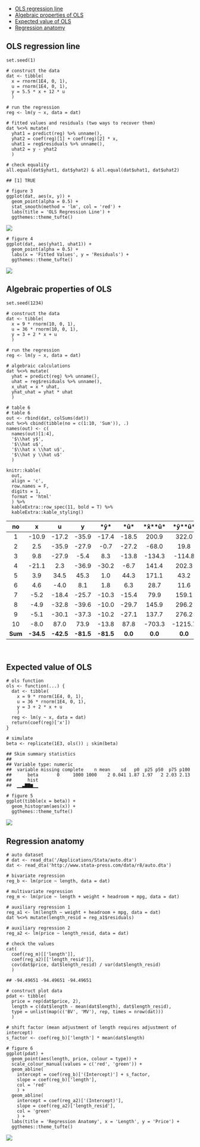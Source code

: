 -   [OLS regression line](#ols-regression-line)
-   [Algebraic properties of OLS](#algebraic-properties-of-ols)
-   [Expected value of OLS](#expected-value-of-ols)
-   [Regression anatomy](#regression-anatomy)

<!-- README.md is generated from README.Rmd. Please edit that file -->
OLS regression line
-------------------

    set.seed(1)

    # construct the data
    dat <- tibble(
      x = rnorm(1E4, 0, 1),
      u = rnorm(1E4, 0, 1),
      y = 5.5 * x + 12 * u
      )

    # run the regression
    reg <- lm(y ~ x, data = dat)

    # fitted values and residuals (two ways to recover them)
    dat %<>% mutate(
      yhat1 = predict(reg) %>% unname(),
      yhat2 = coef(reg)[1] + coef(reg)[2] * x,
      uhat1 = reg$residuals %>% unname(),
      uhat2 = y - yhat2
      )

    # check equality
    all.equal(dat$yhat1, dat$yhat2) & all.equal(dat$uhat1, dat$uhat2)

    ## [1] TRUE

    # figure 3
    ggplot(dat, aes(x, y)) +
      geom_point(alpha = 0.5) +
      stat_smooth(method = 'lm', col = 'red') +
      labs(title = 'OLS Regression Line') +
      ggthemes::theme_tufte()

![](../fig/ols_line-1.png)

    # figure 4
    ggplot(dat, aes(yhat1, uhat1)) +
      geom_point(alpha = 0.5) +
      labs(x = 'Fitted Values', y = 'Residuals') +
      ggthemes::theme_tufte()

![](../fig/ols_line-2.png)

Algebraic properties of OLS
---------------------------

    set.seed(1234)

    # construct the data
    dat <- tibble(
      x = 9 * rnorm(10, 0, 1),
      u = 36 * rnorm(10, 0, 1),
      y = 3 + 2 * x + u
      )

    # run the regression
    reg <- lm(y ~ x, data = dat)

    # algebraic calculations
    dat %<>% mutate(
      yhat = predict(reg) %>% unname(),
      uhat = reg$residuals %>% unname(),
      x_uhat = x * uhat,
      yhat_uhat = yhat * uhat
      )

    # table 6
    # table 6
    out <- rbind(dat, colSums(dat))
    out %<>% cbind(tibble(no = c(1:10, 'Sum')), .)
    names(out) <- c(
      names(out)[1:4],
      '$\\hat y$',
      '$\\hat u$',
      '$\\hat x \\hat u$',
      '$\\hat y \\hat u$'
      )

    knitr::kable(
      out,
      align = 'c',
      row.names = F,
      digits = 1,
      format = 'html'
      ) %>%
      kableExtra::row_spec(11, bold = T) %>%
      kableExtra::kable_styling()

<table class="table" style="margin-left: auto; margin-right: auto;">
<thead>
<tr>
<th style="text-align:center;">
no
</th>
<th style="text-align:center;">
x
</th>
<th style="text-align:center;">
u
</th>
<th style="text-align:center;">
y
</th>
<th style="text-align:center;">
*ŷ*
</th>
<th style="text-align:center;">
*û*
</th>
<th style="text-align:center;">
*x̂**û*
</th>
<th style="text-align:center;">
*ŷ**û*
</th>
</tr>
</thead>
<tbody>
<tr>
<td style="text-align:center;">
1
</td>
<td style="text-align:center;">
-10.9
</td>
<td style="text-align:center;">
-17.2
</td>
<td style="text-align:center;">
-35.9
</td>
<td style="text-align:center;">
-17.4
</td>
<td style="text-align:center;">
-18.5
</td>
<td style="text-align:center;">
200.9
</td>
<td style="text-align:center;">
322.0
</td>
</tr>
<tr>
<td style="text-align:center;">
2
</td>
<td style="text-align:center;">
2.5
</td>
<td style="text-align:center;">
-35.9
</td>
<td style="text-align:center;">
-27.9
</td>
<td style="text-align:center;">
-0.7
</td>
<td style="text-align:center;">
-27.2
</td>
<td style="text-align:center;">
-68.0
</td>
<td style="text-align:center;">
19.8
</td>
</tr>
<tr>
<td style="text-align:center;">
3
</td>
<td style="text-align:center;">
9.8
</td>
<td style="text-align:center;">
-27.9
</td>
<td style="text-align:center;">
-5.4
</td>
<td style="text-align:center;">
8.3
</td>
<td style="text-align:center;">
-13.8
</td>
<td style="text-align:center;">
-134.3
</td>
<td style="text-align:center;">
-114.8
</td>
</tr>
<tr>
<td style="text-align:center;">
4
</td>
<td style="text-align:center;">
-21.1
</td>
<td style="text-align:center;">
2.3
</td>
<td style="text-align:center;">
-36.9
</td>
<td style="text-align:center;">
-30.2
</td>
<td style="text-align:center;">
-6.7
</td>
<td style="text-align:center;">
141.4
</td>
<td style="text-align:center;">
202.3
</td>
</tr>
<tr>
<td style="text-align:center;">
5
</td>
<td style="text-align:center;">
3.9
</td>
<td style="text-align:center;">
34.5
</td>
<td style="text-align:center;">
45.3
</td>
<td style="text-align:center;">
1.0
</td>
<td style="text-align:center;">
44.3
</td>
<td style="text-align:center;">
171.1
</td>
<td style="text-align:center;">
43.2
</td>
</tr>
<tr>
<td style="text-align:center;">
6
</td>
<td style="text-align:center;">
4.6
</td>
<td style="text-align:center;">
-4.0
</td>
<td style="text-align:center;">
8.1
</td>
<td style="text-align:center;">
1.8
</td>
<td style="text-align:center;">
6.3
</td>
<td style="text-align:center;">
28.7
</td>
<td style="text-align:center;">
11.6
</td>
</tr>
<tr>
<td style="text-align:center;">
7
</td>
<td style="text-align:center;">
-5.2
</td>
<td style="text-align:center;">
-18.4
</td>
<td style="text-align:center;">
-25.7
</td>
<td style="text-align:center;">
-10.3
</td>
<td style="text-align:center;">
-15.4
</td>
<td style="text-align:center;">
79.9
</td>
<td style="text-align:center;">
159.1
</td>
</tr>
<tr>
<td style="text-align:center;">
8
</td>
<td style="text-align:center;">
-4.9
</td>
<td style="text-align:center;">
-32.8
</td>
<td style="text-align:center;">
-39.6
</td>
<td style="text-align:center;">
-10.0
</td>
<td style="text-align:center;">
-29.7
</td>
<td style="text-align:center;">
145.9
</td>
<td style="text-align:center;">
296.2
</td>
</tr>
<tr>
<td style="text-align:center;">
9
</td>
<td style="text-align:center;">
-5.1
</td>
<td style="text-align:center;">
-30.1
</td>
<td style="text-align:center;">
-37.3
</td>
<td style="text-align:center;">
-10.2
</td>
<td style="text-align:center;">
-27.1
</td>
<td style="text-align:center;">
137.7
</td>
<td style="text-align:center;">
276.2
</td>
</tr>
<tr>
<td style="text-align:center;">
10
</td>
<td style="text-align:center;">
-8.0
</td>
<td style="text-align:center;">
87.0
</td>
<td style="text-align:center;">
73.9
</td>
<td style="text-align:center;">
-13.8
</td>
<td style="text-align:center;">
87.8
</td>
<td style="text-align:center;">
-703.3
</td>
<td style="text-align:center;">
-1215.7
</td>
</tr>
<tr>
<td style="text-align:center;font-weight: bold;">
Sum
</td>
<td style="text-align:center;font-weight: bold;">
-34.5
</td>
<td style="text-align:center;font-weight: bold;">
-42.5
</td>
<td style="text-align:center;font-weight: bold;">
-81.5
</td>
<td style="text-align:center;font-weight: bold;">
-81.5
</td>
<td style="text-align:center;font-weight: bold;">
0.0
</td>
<td style="text-align:center;font-weight: bold;">
0.0
</td>
<td style="text-align:center;font-weight: bold;">
0.0
</td>
</tr>
</tbody>
</table>
<br>

Expected value of OLS
---------------------

    # ols function
    ols <- function(...) {
      dat <- tibble(
        x = 9 * rnorm(1E4, 0, 1),
        u = 36 * rnorm(1E4, 0, 1),
        y = 3 + 2 * x + u
        )
      reg <- lm(y ~ x, data = dat)
      return(coef(reg)['x'])
    }

    # simulate
    beta <- replicate(1E3, ols()) ; skim(beta)

    ## Skim summary statistics
    ## 
    ## Variable type: numeric 
    ##  variable missing complete    n mean    sd   p0  p25 p50  p75 p100
    ##      beta       0     1000 1000    2 0.041 1.87 1.97   2 2.03 2.13
    ##      hist
    ##  ▁▁▃▇▇▆▁▁

    # figure 5
    ggplot(tibble(x = beta)) +
      geom_histogram(aes(x)) +
      ggthemes::theme_tufte()

![](../fig/ols_value-1.png)

Regression anatomy
------------------

    # auto dataset
    # dat <- read_dta('/Applications/Stata/auto.dta')
    dat <- read_dta('http://www.stata-press.com/data/r8/auto.dta')

    # bivariate regression
    reg_b <- lm(price ~ length, data = dat)

    # multivariate regression
    reg_m <- lm(price ~ length + weight + headroom + mpg, data = dat)

    # auxiliary regression 1 
    reg_a1 <- lm(length ~ weight + headroom + mpg, data = dat)
    dat %<>% mutate(length_resid = reg_a1$residuals)

    # auxiliary regression 2
    reg_a2 <- lm(price ~ length_resid, data = dat)

    # check the values
    cat(
      coef(reg_m)[['length']],
      coef(reg_a2)[['length_resid']],
      cov(dat$price, dat$length_resid) / var(dat$length_resid)
      )

    ## -94.49651 -94.49651 -94.49651

    # construct plot data
    pdat <- tibble(
      price = rep(dat$price, 2),
      length = c(dat$length - mean(dat$length), dat$length_resid),
      type = unlist(map(c('BV', 'MV'), rep, times = nrow(dat)))
      )

    # shift factor (mean adjustment of length requires adjustment of intercept)
    s_factor <- coef(reg_b)['length'] * mean(dat$length)

    # figure 6
    ggplot(pdat) +
      geom_point(aes(length, price, colour = type)) +
      scale_colour_manual(values = c('red', 'green')) +
      geom_abline(
        intercept = coef(reg_b)['(Intercept)'] + s_factor,
        slope = coef(reg_b)['length'],
        col = 'red'
        ) +
      geom_abline(
        intercept = coef(reg_a2)['(Intercept)'],
        slope = coef(reg_a2)['length_resid'],
        col = 'green'
        ) +
      labs(title = 'Regression Anatomy', x = 'Length', y = 'Price') +
      ggthemes::theme_tufte()

![](../fig/ols_anatomy-1.png)
